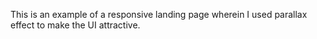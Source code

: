 This is an example of a responsive landing page wherein I used parallax effect to make the UI attractive.
